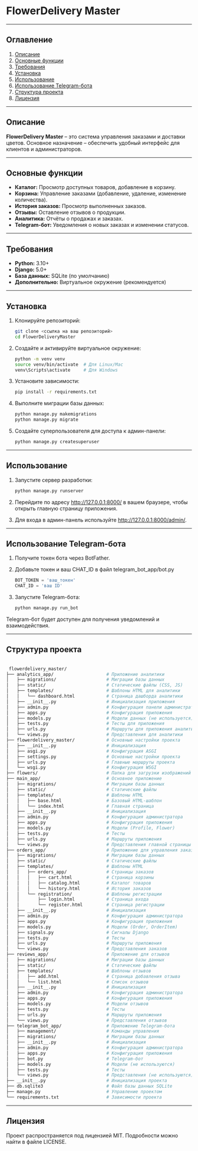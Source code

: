 # FlowerDelivery Master

---

## Оглавление

1. [Описание](#описание)
2. [Основные функции](#основные-функции)
3. [Требования](#требования)
4. [Установка](#установка)
5. [Использование](#использование)
6. [Использование Telegram-бота](#использование-Telegram-бота)
7. [Структура проекта](#структура-проекта)
8. [Лицензия](#лицензия)

---

## Описание

**FlowerDelivery Master** – это система управления заказами и доставки цветов. Основное назначение – обеспечить удобный интерфейс для клиентов и администраторов.

---

## Основные функции

- **Каталог:** Просмотр доступных товаров, добавление в корзину.
- **Корзина:** Управление заказами (добавление, удаление, изменение количества).
- **История заказов:** Просмотр выполненных заказов.
- **Отзывы:** Оставление отзывов о продукции.
- **Аналитика:** Отчёты о продажах и заказах.
- **Telegram-бот:** Уведомления о новых заказах и изменении статусов.

---

## Требования

- **Python:** 3.10+
- **Django:** 5.0+
- **База данных:** SQLite (по умолчанию)
- **Дополнительно:** Виртуальное окружение (рекомендуется)

---

## Установка

1. Клонируйте репозиторий:

   ```bash
   git clone <ссылка на ваш репозиторий>
   cd FlowerDeliveryMaster

2. Создайте и активируйте виртуальное окружение:
 
   ```bash
   python -m venv venv
   source venv/bin/activate  # Для Linux/Mac
   venv\Scripts\activate     # Для Windows

3. Установите зависимости:

   ```bash
   pip install -r requirements.txt
   
4. Выполните миграции базы данных:

   ```bash
   python manage.py makemigrations
   python manage.py migrate
   
5. Создайте суперпользователя для доступа к админ-панели:

   ```bash
   python manage.py createsuperuser

---
## Использование

1. Запустите сервер разработки:

   ```bash
   python manage.py runserver

2. Перейдите по адресу http://127.0.0.1:8000/ в вашем браузере, чтобы открыть главную страницу приложения.
3. Для входа в админ-панель используйте http://127.0.0.1:8000/admin/.

---
## Использование Telegram-бота

1. Получите токен бота через BotFather.
2. Добавьте токен и ваш CHAT_ID в файл telegram_bot_app/bot.py
   
   ```python
   BOT_TOKEN = 'ваш_токен'
   CHAT_ID = 'ваш ID'
3. Запустите Telegram-бота:
   ```bash
   python manage.py run_bot
Telegram-бот будет доступен для получения уведомлений и взаимодействия.

---
## Структура проекта

  ```bash
   
   flowerdelivery_master/
├── analytics_app/                    # Приложение аналитики
│   ├── migrations/                   # Миграции базы данных
│   ├── static/                       # Статические файлы (CSS, JS)
│   ├── templates/                    # Шаблоны HTML для аналитики
│   │   └── dashboard.html            # Страница дашборда аналитики
│   ├── __init__.py                   # Инициализация приложения
│   ├── admin.py                      # Конфигурация панели администратора
│   ├── apps.py                       # Конфигурация приложения
│   ├── models.py                     # Модели данных (не используется)
│   ├── tests.py                      # Тесты для приложения
│   ├── urls.py                       # Маршруты для приложения аналитики
│   └── views.py                      # Представления для аналитики
├── flowerdelivery_master/            # Основные настройки проекта
│   ├── __init__.py                   # Инициализация
│   ├── asgi.py                       # Конфигурация ASGI
│   ├── settings.py                   # Основные настройки проекта
│   ├── urls.py                       # Главные маршруты проекта
│   └── wsgi.py                       # Конфигурация WSGI
├── flowers/                          # Папка для загрузки изображений товаров
├── main_app/                         # Основное приложение
│   ├── migrations/                   # Миграции базы данных
│   ├── static/                       # Статические файлы
│   ├── templates/                    # Шаблоны HTML
│   │   ├── base.html                 # Базовый HTML-шаблон
│   │   └── index.html                # Главная страница
│   ├── __init__.py                   # Инициализация
│   ├── admin.py                      # Конфигурация администратора
│   ├── apps.py                       # Конфигурация приложения
│   ├── models.py                     # Модели (Profile, Flower)
│   ├── tests.py                      # Тесты
│   ├── urls.py                       # Маршруты приложения
│   └── views.py                      # Представления главной страницы
├── orders_app/                       # Приложение для управления заказами
│   ├── migrations/                   # Миграции базы данных
│   ├── static/                       # Статические файлы
│   ├── templates/                    # Шаблоны HTML
│   │   ├── orders_app/               # Страницы заказов
│   │   │   ├── cart.html             # Страница корзины
│   │   │   ├── catalog.html          # Каталог товаров
│   │   │   └── history.html          # История заказов
│   │   └── registration/             # Шаблоны регистрации
│   │       ├── login.html            # Страница входа
│   │       └── register.html         # Страница регистрации
│   ├── __init__.py                   # Инициализация
│   ├── admin.py                      # Конфигурация администратора
│   ├── apps.py                       # Конфигурация приложения
│   ├── models.py                     # Модели (Order, OrderItem)
│   ├── signals.py                    # Сигналы Django
│   ├── tests.py                      # Тесты
│   ├── urls.py                       # Маршруты приложения
│   └── views.py                      # Представления заказов
├── reviews_app/                      # Приложение для отзывов
│   ├── migrations/                   # Миграции базы данных
│   ├── static/                       # Статические файлы
│   ├── templates/                    # Шаблоны отзывов
│   │   ├── add.html                  # Страница добавления отзыва
│   │   └── list.html                 # Список отзывов
│   ├── __init__.py                   # Инициализация
│   ├── admin.py                      # Конфигурация администратора
│   ├── apps.py                       # Конфигурация приложения
│   ├── models.py                     # Модели отзывов
│   ├── tests.py                      # Тесты
│   ├── urls.py                       # Маршруты приложения
│   └── views.py                      # Представления отзывов
├── telegram_bot_app/                 # Приложение Telegram-бота
│   ├── management/                   # Команды управления
│   ├── migrations/                   # Миграции базы данных
│   ├── __init__.py                   # Инициализация
│   ├── admin.py                      # Конфигурация администратора
│   ├── apps.py                       # Конфигурация приложения
│   ├── bot.py                        # Telegram-бот
│   ├── models.py                     # Модели (не используются)
│   ├── tests.py                      # Тесты
│   └── views.py                      # Представления (не используются)
├── __init__.py                       # Инициализация проекта
├── db.sqlite3                        # Файл базы данных SQLite
├── manage.py                         # Управление проектом
└── requirements.txt                  # Зависимости проекта

  ```


---
## Лицензия
Проект распространяется под лицензией MIT. Подробности можно найти в файле LICENSE.

